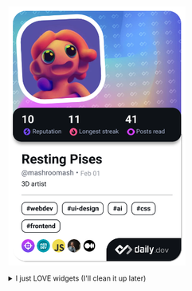  <a href="https://app.daily.dev/mashroomash"><img src="./devcard.png" width="356" alt="Resting Pises's Dev Card"/></a>

<details>
  <summary>I just LOVE widgets (I'll clean it up later)</summary>
![github-trophies](https://stats.hyo.dev/api/github-trophies?login=whathellis)

<img src="https://roadmap.sh/card/wide/679e828fd7c9b4cc8b1a7e7b?variant=dark&roadmaps=full-stack%2Cux-design%2Cjavascript" alt="roadmap.sh"/></a><img src="https://github-readme-stats.vercel.app/api/top-langs?username=whathellis&show_icons=true&locale=en&layout=compact&theme=chartreuse-dark" alt="ovi" /><a href="https://roadmap.sh">

<img src="https://github-readme-streak-stats.herokuapp.com/?user=whathellis&theme=tokyonight" alt="mystreak"/> [![Naereen's github stats](https://github-readme-stats.vercel.app/api?username=whathellis&theme=blue-green)](https://github.com/anuraghazra/github-readme-stats)

[![Naereen's top languages](https://github-readme-stats.vercel.app/api/top-langs/?username=whathellis&theme=blue-green)](https://github.com/anuraghazra/github-readme-stats)![](https://api.githubtrends.io/user/svg/whathellis/langs?time_range=one_year&use_percent=True&loc_metric=changed&theme=classic) [![Contribution Stats](https://github-contribution-stats.vercel.app/api/?username=whathellis)](https://github.com/LordDashMe/github-contribution-stats/)
